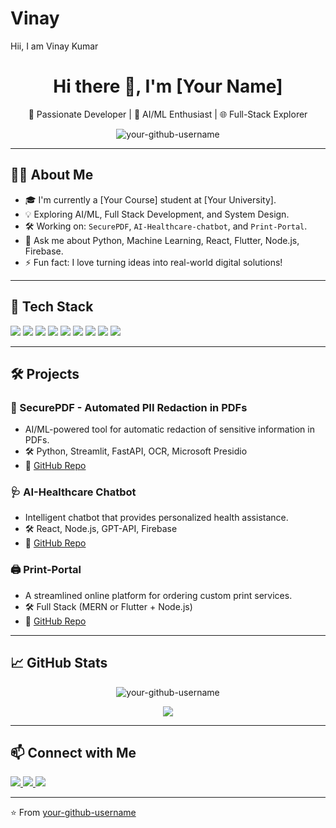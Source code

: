 # Vinay
Hii, I am Vinay Kumar
<h1 align="center">Hi there 👋, I'm [Your Name]</h1>
<p align="center">
  🚀 Passionate Developer | 🧠 AI/ML Enthusiast | 🌐 Full-Stack Explorer
</p>

<p align="center">
  <img src="https://komarev.com/ghpvc/?username=your-github-username&label=Profile%20views&color=0e75b6&style=flat" alt="your-github-username" />
</p>

---

## 🧑‍💻 About Me

- 🎓 I'm currently a [Your Course] student at [Your University].
- 💡 Exploring AI/ML, Full Stack Development, and System Design.
- 🛠️ Working on: `SecurePDF`, `AI-Healthcare-chatbot`, and `Print-Portal`.
- 💬 Ask me about Python, Machine Learning, React, Flutter, Node.js, Firebase.
- ⚡ Fun fact: I love turning ideas into real-world digital solutions!

---

## 🧰 Tech Stack

<p align="left">
  <img src="https://img.shields.io/badge/Python-3776AB?style=for-the-badge&logo=python&logoColor=white" />
  <img src="https://img.shields.io/badge/Streamlit-FF4B4B?style=for-the-badge&logo=streamlit&logoColor=white" />
  <img src="https://img.shields.io/badge/FastAPI-009688?style=for-the-badge&logo=fastapi&logoColor=white" />
  <img src="https://img.shields.io/badge/Flutter-02569B?style=for-the-badge&logo=flutter&logoColor=white" />
  <img src="https://img.shields.io/badge/React-20232A?style=for-the-badge&logo=react&logoColor=61DAFB" />
  <img src="https://img.shields.io/badge/Node.js-339933?style=for-the-badge&logo=nodedotjs&logoColor=white" />
  <img src="https://img.shields.io/badge/Firebase-ffca28?style=for-the-badge&logo=firebase&logoColor=black" />
  <img src="https://img.shields.io/badge/MongoDB-47A248?style=for-the-badge&logo=mongodb&logoColor=white" />
  <img src="https://img.shields.io/badge/Linux-FCC624?style=for-the-badge&logo=linux&logoColor=black" />
</p>

---

## 🛠️ Projects

### 🔐 SecurePDF - Automated PII Redaction in PDFs
- AI/ML-powered tool for automatic redaction of sensitive information in PDFs.
- 🛠 Python, Streamlit, FastAPI, OCR, Microsoft Presidio
- 📁 [GitHub Repo](https://github.com/your-username/SecurePDF)

### 🩺 AI-Healthcare Chatbot
- Intelligent chatbot that provides personalized health assistance.
- 🛠 React, Node.js, GPT-API, Firebase
- 📁 [GitHub Repo](https://github.com/your-username/AI-Healthcare-chatbot)

### 🖨️ Print-Portal
- A streamlined online platform for ordering custom print services.
- 🛠 Full Stack (MERN or Flutter + Node.js)
- 📁 [GitHub Repo](https://github.com/your-username/Print-Portal)

---

## 📈 GitHub Stats

<p align="center">
  <img src="https://github-readme-stats.vercel.app/api?username=your-github-username&show_icons=true&theme=tokyonight" alt="your-github-username" />
</p>

<p align="center">
  <img src="https://github-readme-streak-stats.herokuapp.com/?user=your-github-username&theme=tokyonight" />
</p>

---

## 📫 Connect with Me

<p align="left">
  <a href="https://linkedin.com/in/your-linkedin" target="_blank">
    <img src="https://img.shields.io/badge/LinkedIn-0077B5?style=for-the-badge&logo=linkedin&logoColor=white"/>
  </a>
  <a href="mailto:your.email@example.com">
    <img src="https://img.shields.io/badge/Email-D14836?style=for-the-badge&logo=gmail&logoColor=white"/>
  </a>
  <a href="https://your-portfolio-site.com" target="_blank">
    <img src="https://img.shields.io/badge/Portfolio-000000?style=for-the-badge&logo=github&logoColor=white"/>
  </a>
</p>

---

⭐️ From [your-github-username](https://github.com/your-github-username)
